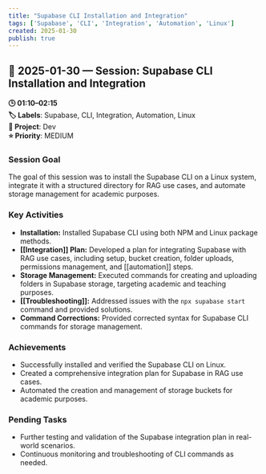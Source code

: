 ```yaml
---
title: "Supabase CLI Installation and Integration"
tags: ['Supabase', 'CLI', 'Integration', 'Automation', 'Linux']
created: 2025-01-30
publish: true
---
```


## 📅 2025-01-30 — Session: Supabase CLI Installation and Integration

**🕒 01:10–02:15**  
**🏷️ Labels**: Supabase, CLI, Integration, Automation, Linux  
**📂 Project**: Dev  
**⭐ Priority**: MEDIUM  


### Session Goal
The goal of this session was to install the Supabase CLI on a Linux system, integrate it with a structured directory for RAG use cases, and automate storage management for academic purposes.

### Key Activities
- **Installation:** Installed Supabase CLI using both NPM and Linux package methods.
- **[[Integration]] Plan:** Developed a plan for integrating Supabase with RAG use cases, including setup, bucket creation, folder uploads, permissions management, and [[automation]] steps.
- **Storage Management:** Executed commands for creating and uploading folders in Supabase storage, targeting academic and teaching purposes.
- **[[Troubleshooting]]:** Addressed issues with the `npx supabase start` command and provided solutions.
- **Command Corrections:** Provided corrected syntax for Supabase CLI commands for storage management.

### Achievements
- Successfully installed and verified the Supabase CLI on Linux.
- Created a comprehensive integration plan for Supabase in RAG use cases.
- Automated the creation and management of storage buckets for academic purposes.

### Pending Tasks
- Further testing and validation of the Supabase integration plan in real-world scenarios.
- Continuous monitoring and troubleshooting of CLI commands as needed.
